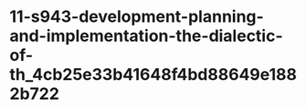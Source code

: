 # 11-s943-development-planning-and-implementation-the-dialectic-of-th_4cb25e33b41648f4bd88649e1882b722